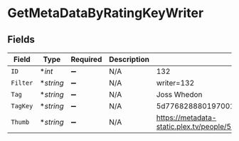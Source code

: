 # GetMetaDataByRatingKeyWriter


## Fields

| Field                                                               | Type                                                                | Required                                                            | Description                                                         | Example                                                             |
| ------------------------------------------------------------------- | ------------------------------------------------------------------- | ------------------------------------------------------------------- | ------------------------------------------------------------------- | ------------------------------------------------------------------- |
| `ID`                                                                | **int*                                                              | :heavy_minus_sign:                                                  | N/A                                                                 | 132                                                                 |
| `Filter`                                                            | **string*                                                           | :heavy_minus_sign:                                                  | N/A                                                                 | writer=132                                                          |
| `Tag`                                                               | **string*                                                           | :heavy_minus_sign:                                                  | N/A                                                                 | Joss Whedon                                                         |
| `TagKey`                                                            | **string*                                                           | :heavy_minus_sign:                                                  | N/A                                                                 | 5d776828880197001ec90e8f                                            |
| `Thumb`                                                             | **string*                                                           | :heavy_minus_sign:                                                  | N/A                                                                 | https://metadata-static.plex.tv/people/5d776828880197001ec90e8f.jpg |